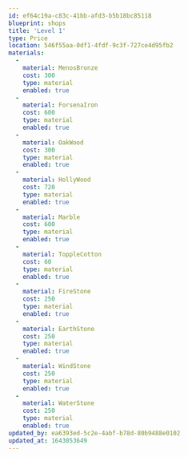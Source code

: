 ```yaml
---
id: ef64c19a-c83c-41bb-afd3-b5b18bc85118
blueprint: shops
title: 'Level 1'
type: Price
location: 546f55aa-0df1-4fdf-9c3f-727ce4d95fb2
materials:
  -
    material: MenosBronze
    cost: 300
    type: material
    enabled: true
  -
    material: ForsenaIron
    cost: 600
    type: material
    enabled: true
  -
    material: OakWood
    cost: 300
    type: material
    enabled: true
  -
    material: HollyWood
    cost: 720
    type: material
    enabled: true
  -
    material: Marble
    cost: 600
    type: material
    enabled: true
  -
    material: ToppleCotton
    cost: 60
    type: material
    enabled: true
  -
    material: FireStone
    cost: 250
    type: material
    enabled: true
  -
    material: EarthStone
    cost: 250
    type: material
    enabled: true
  -
    material: WindStone
    cost: 250
    type: material
    enabled: true
  -
    material: WaterStone
    cost: 250
    type: material
    enabled: true
updated_by: ea6393ed-5c2e-4abf-b78d-80b9488e0102
updated_at: 1643053649
---
```

